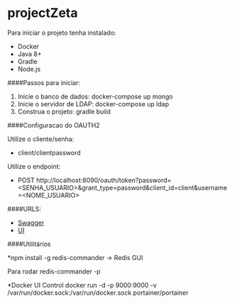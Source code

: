 # projectZeta

Para iniciar o projeto tenha instalado:

* Docker
* Java 8+
* Gradle
* Node.js

####Passos para iniciar:

1. Inicie o banco de dados: docker-compose up mongo
1. Inicie o servidor de LDAP: docker-compose up ldap
1. Construa o projeto: gradle build

####Configuracao do OAUTH2

Utilize o cliente/senha:
* client/clientpassword
	
Utilize o endpoint: 
* POST http://localhost:8090/oauth/token?password=<SENHA_USUARIO>&grant_type=password&client_id=client&username=<NOME_USUARIO>


####URLS:

* [Swagger](http://localhost:8090/swagger-ui.html)
* [UI](http://localhost:4200)

####Utilitários

*npm install -g redis-commander -> Redis GUI

Para rodar redis-commander -p <PORTA>

*Docker UI Control
docker run -d -p 9000:9000 -v /var/run/docker.sock:/var/run/docker.sock portainer/portainer